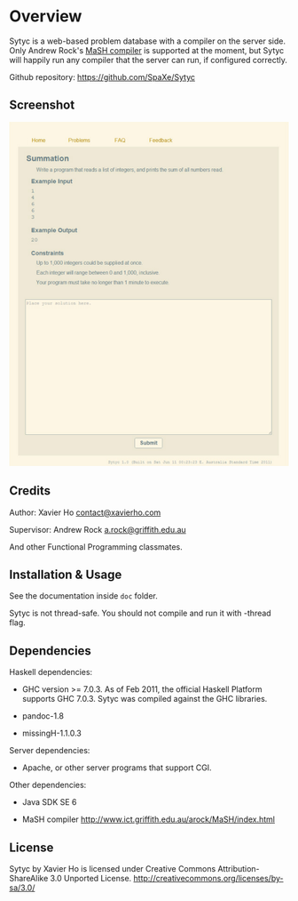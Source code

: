 Overview
========
Sytyc is a web-based problem database with a compiler on the server side.
Only Andrew Rock's [MaSH compiler](http://www.ict.griffith.edu.au/arock/MaSH/index.html)
is supported at the moment, but Sytyc will happily run any compiler that the
server can run, if configured correctly.

Github repository: https://github.com/SpaXe/Sytyc

Screenshot
----------
![Sytyc Problem Sample Screen](https://github.com/SpaXe/Sytyc/raw/master/images/screenshot.jpg)

Credits
-------
Author: Xavier Ho contact@xavierho.com

Supervisor: Andrew Rock a.rock@griffith.edu.au

And other Functional Programming classmates.

Installation & Usage
--------------------
See the documentation inside `doc` folder.

Sytyc is not thread-safe. You should not compile and run it with -thread flag.

Dependencies
------------
Haskell dependencies:

  * GHC version >= 7.0.3. As of Feb 2011, the official Haskell Platform 
  supports GHC 7.0.3. Sytyc was compiled against the GHC libraries.
  
  * pandoc-1.8
  
  * missingH-1.1.0.3

Server dependencies:

  * Apache, or other server programs that support CGI.

Other dependencies:

  * Java SDK SE 6
  
  * MaSH compiler http://www.ict.griffith.edu.au/arock/MaSH/index.html

License
-------
Sytyc by Xavier Ho is licensed under
Creative Commons Attribution-ShareAlike 3.0 Unported License.
http://creativecommons.org/licenses/by-sa/3.0/